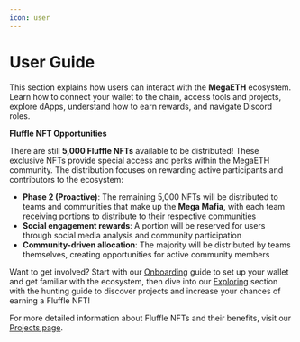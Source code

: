 ```yaml
---
icon: user
---
```


# User Guide

This section explains how users can interact with the **MegaETH** ecosystem. Learn how to connect your wallet to the chain, access tools and projects, explore dApps, understand how to earn rewards, and navigate Discord roles.

**Fluffle NFT Opportunities**

There are still **5,000 Fluffle NFTs** available to be distributed! These exclusive NFTs provide special access and perks within the MegaETH community. The distribution focuses on rewarding active participants and contributors to the ecosystem:

* **Phase 2 (Proactive)**: The remaining 5,000 NFTs will be distributed to teams and communities that make up the **Mega Mafia**, with each team receiving portions to distribute to their respective communities
* **Social engagement rewards**: A portion will be reserved for users through social media analysis and community participation
* **Community-driven allocation**: The majority will be distributed by teams themselves, creating opportunities for active community members

Want to get involved? Start with our [Onboarding](onboarding.md) guide to set up your wallet and get familiar with the ecosystem, then dive into our [Exploring](hunting.md) section with the hunting guide to discover projects and increase your chances of earning a Fluffle NFT!

For more detailed information about Fluffle NFTs and their benefits, visit our [Projects page](../../ecosystem/projects/).
